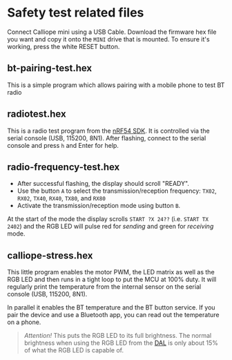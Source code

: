 # Safety test related files

Connect Calliope mini using a USB Cable. Download the firmware hex file you want and copy it onto the `MINI` drive that is mounted.
To ensure it's working, press the white RESET button.

## bt-pairing-test.hex

This is a simple program which allows pairing with a mobile phone to test BT radio

## radiotest.hex

This is a radio test program from the [nRF54 SDK](https://developer.nordicsemi.com/). 
It is controlled via the serial console (USB, 115200, 8N1). After flashing, connect to
the serial console and press `h` and Enter for help.

## radio-frequency-test.hex 
 
- After successful flashing, the display should scroll "READY".
- Use the button `A` to select the transmission/reception frequency: `TX02`, `RX02`, `TX40`, `RX40`, `TX80`, and `RX80`
- Activate the transmission/reception mode using button `B`. 

At the start of the mode the display scrolls `START ?X 24??` (i.e. `START TX 2402`) and the RGB LED 
will pulse red for *sending* and green for *receiving* mode.

## calliope-stress.hex

This little program enables the motor PWM, the LED matrix as well as the RGB LED and
then runs in a tight loop to put the MCU at 100% duty. It will regularly print the
temperature from the internal sensor on the serial console (USB, 115200, 8N1).

In parallel it enables the BT temperature and the BT button service. If you pair the
device and use a Bluetooth app, you can read out the temperature on a phone.

> *Attention!* This puts the RGB LED to its full brightness. The normal brightness when
> using the RGB LED from the [DAL](https://github.com/calliope-mini/microbit-dal) is only
> about 15% of what the RGB LED is capable of.
 
